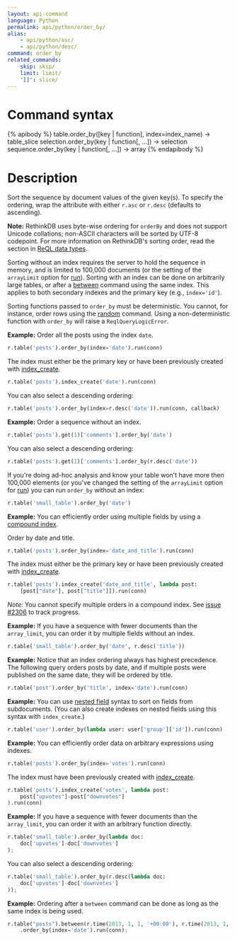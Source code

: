 ```yaml
---
layout: api-command
language: Python
permalink: api/python/order_by/
alias:
    - api/python/asc/
    - api/python/desc/
command: order_by
related_commands:
    skip: skip/
    limit: limit/
    '[]': slice/
---
```


# Command syntax #

{% apibody %}
table.order_by([key | function], index=index_name) &rarr; table_slice
selection.order_by(key | function[, ...]) &rarr; selection<array>
sequence.order_by(key | function[, ...]) &rarr; array
{% endapibody %}

# Description #

Sort the sequence by document values of the given key(s). To specify
the ordering, wrap the attribute with either `r.asc` or `r.desc`
(defaults to ascending).

__Note:__ RethinkDB uses byte-wise ordering for `orderBy` and does not support Unicode collations; non-ASCII characters will be sorted by UTF-8 codepoint. For more information on RethinkDB's sorting order, read the section in [ReQL data types](/docs/data-types/#sorting-order).

Sorting without an index requires the server to hold the sequence in
memory, and is limited to 100,000 documents (or the setting of the `arrayLimit` option for [run](/api/python/run)). Sorting with an index can
be done on arbitrarily large tables, or after a [between](/api/python/between/) command
using the same index. This applies to both secondary indexes and the primary key (e.g., `index='id'`).

Sorting functions passed to `order_by` must be deterministic. You cannot, for instance, order rows using the [random](/api/python/random/) command. Using a non-deterministic function with `order_by` will raise a `ReqlQueryLogicError`.

__Example:__ Order all the posts using the index `date`.   

```py
r.table('posts').order_by(index='date').run(conn)
```

<!-- stop -->

The index must either be the primary key or have been previously created with [index_create](/api/python/index_create/).

```py
r.table('posts').index_create('date').run(conn)
```

You can also select a descending ordering:

```py
r.table('posts').order_by(index=r.desc('date')).run(conn, callback)
```

__Example:__ Order a sequence without an index.

```py
r.table('posts').get(1)['comments'].order_by('date')
```

You can also select a descending ordering:

```py
r.table('posts').get(1)['comments'].order_by(r.desc('date'))
```

If you're doing ad-hoc analysis and know your table won't have more then 100,000
elements (or you've changed the setting of the `arrayLimit` option for [run](/api/python/run)) you can run `order_by` without an index:

```py
r.table('small_table').order_by('date')
```

__Example:__ You can efficiently order using multiple fields by using a
[compound index](http://www.rethinkdb.com/docs/secondary-indexes/python/).

Order by date and title.

```py
r.table('posts').order_by(index='date_and_title').run(conn)
```

The index must either be the primary key or have been previously created with [index_create](/api/python/index_create/).

```py
r.table('posts').index_create('date_and_title', lambda post:
    [post["date"], post["title"]]).run(conn)
```

_Note_: You cannot specify multiple orders in a compound index. See [issue #2306](https://github.com/rethinkdb/rethinkdb/issues/2306)
to track progress.

__Example:__ If you have a sequence with fewer documents than the `array_limit`, you can order it
by multiple fields without an index.

```py
r.table('small_table').order_by('date', r.desc('title'))
```

__Example:__ Notice that an index ordering always has highest
precedence. The following query orders posts by date, and if multiple
posts were published on the same date, they will be ordered by title.

```py
r.table('post').order_by('title', index='date').run(conn)
```
__Example:__ You can use [nested field](/docs/cookbook/python/#filtering-based-on-nested-fields) syntax to sort on fields from subdocuments. (You can also create indexes on nested fields using this syntax with `index_create`.)

```py
r.table('user').order_by(lambda user: user['group']['id']).run(conn)
```

__Example:__ You can efficiently order data on arbitrary expressions using indexes.

```py
r.table('posts').order_by(index='votes').run(conn)
```

The index must have been previously created with [index_create](/api/ruby/index_create/).

```py
r.table('posts').index_create('votes', lambda post:
    post["upvotes"]-post["downvotes"]
).run(conn)
```

__Example:__ If you have a sequence with fewer documents than the `array_limit`, you can order it with an arbitrary function directly.

```py
r.table('small_table').order_by(lambda doc:
    doc['upvotes']-doc['downvotes']
);
```

You can also select a descending ordering:

```py
r.table('small_table').order_by(r.desc(lambda doc:
    doc['upvotes']-doc['downvotes']
));
```

__Example:__ Ordering after a `between` command can be done as long as the same index is being used.

```py
r.table("posts").between(r.time(2013, 1, 1, '+00:00'), r.time(2013, 1, 1, '+00:00'), index='date')
    .order_by(index='date').run(conn);
```


